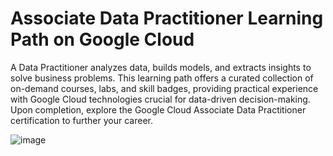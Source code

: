 # Associate Data Practitioner Learning Path on Google Cloud 

A Data Practitioner analyzes data, builds models, and extracts insights to solve business problems. This learning path offers a curated collection of on-demand courses, labs, and skill badges, providing practical experience with Google Cloud technologies crucial for data-driven decision-making. Upon completion, explore the Google Cloud Associate Data Practitioner certification to further your career.

![image](https://github.com/user-attachments/assets/6c5fd671-7ab2-4c19-be56-845a853b475a)

